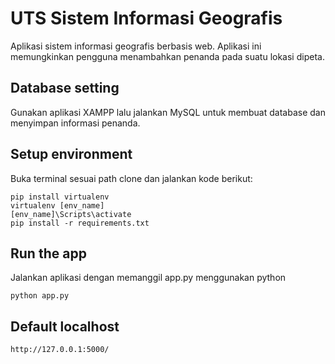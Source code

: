 # UTS Sistem Informasi Geografis
Aplikasi sistem informasi geografis berbasis web. Aplikasi ini memungkinkan pengguna menambahkan penanda pada suatu lokasi dipeta.

## Database setting
Gunakan aplikasi XAMPP lalu jalankan MySQL untuk membuat database dan menyimpan informasi penanda.

## Setup environment
Buka terminal sesuai path clone dan jalankan kode berikut:
```
pip install virtualenv
virtualenv [env_name]
[env_name]\Scripts\activate
pip install -r requirements.txt
```

## Run the app
Jalankan aplikasi dengan memanggil app.py menggunakan python
```
python app.py
```

## Default localhost
```
http://127.0.0.1:5000/
```
